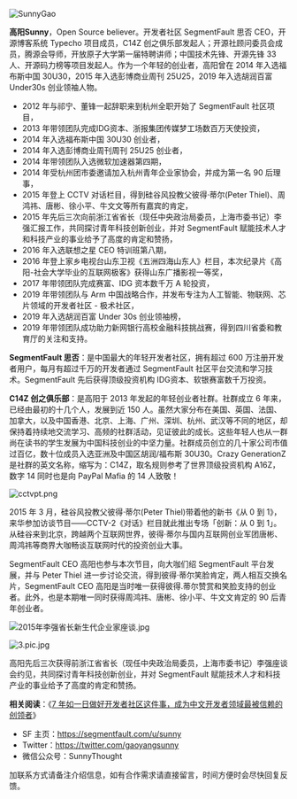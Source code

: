 ![SunnyGao](https://image-static.segmentfault.com/237/643/2376439925-5db48d9777d56_fix732)

**高阳Sunny**，Open Source believer。开发者社区 SegmentFault 思否 CEO，开源博客系统 Typecho 项目成员，C14Z 创之俱乐部发起人；开源社顾问委员会成员，腾源会导师，开放原子大学第一届特聘讲师；中国技术先锋、开源先锋 33 人、开源码力榜等项目发起人。作为一个年轻的创业者，高阳曾在 2014 年入选福布斯中国 30U30，2015 年入选彭博商业周刊 25U25，2019 年入选胡润百富 Under30s 创业领袖人物。

*  2012 年与祁宁、董锋一起辞职来到杭州全职开始了 SegmentFault 社区项目，
* 2013 年带领团队完成IDG资本、浙报集团传媒梦工场数百万天使投资，
* 2014 年入选福布斯中国 30U30 创业者，
* 2014 年入选彭博商业周刊周刊 25U25 创业者，
* 2014 年带领团队入选微软加速器第四期，
* 2014 年受杭州团市委邀请加入杭州青年企业家协会，并成为第一名 90 后理事，
* 2015 年登上 CCTV 对话栏目，得到硅谷风投教父彼得·蒂尔(Peter Thiel)、周鸿祎、唐彬、徐小平、牛文文等所有嘉宾的肯定，
* 2015 年先后三次向前浙江省省长（现任中央政治局委员，上海市委书记）李强汇报工作，共同探讨青年科技创新创业，并对 SegmentFault 赋能技术人才和科技产业的事业给予了高度的肯定和赞扬，
* 2016 年入选联想之星 CEO 特训班第八期，
* 2016 年登上家乡电视台山东卫视《五洲四海山东人》栏目，本次纪录片《高阳-社会大学毕业的互联网极客》获得山东广播影视一等奖，
* 2017 年带领团队完成赛富、IDG 资本数千万 A 轮投资，
* 2019 年带领团队与 Arm 中国战略合作，并发布专注为人工智能、物联网、芯片领域的开发者社区 - 极术社区，
* 2019 年入选胡润百富 Under 30s 创业领袖榜，
* 2019 年带领团队成功助力新网银行高校金融科技挑战赛，得到四川省委和教育厅的关注和支持。

**SegmentFault 思否**：是中国最大的年轻开发者社区，拥有超过 600 万注册开发者用户，每月有超过千万的开发者通过 SegmentFault 社区平台交流和学习技术。SegmentFault 先后获得顶级投资机构 IDG资本、软银赛富数千万投资。

**C14Z 创之俱乐部**：是高阳于 2013 年发起的年轻创业者社群。社群成立 6 年来，已经由最初的十几个人，发展到近 150 人。虽然大家分布在美国、英国、法国、加拿大，以及中国香港、北京、上海、广州、深圳、杭州、武汉等不同的地区，却保持着持续地交流学习、高频的社群活动，见证彼此的成长。这些年轻人也从一群尚在读书的学生发展为中国科技创业的中坚力量。社群成员创立的几十家公司市值过百亿，数十位成员入选亚洲及中国区胡润/福布斯 30U30。Crazy GenerationZ 是社群的英文名称，缩写为：C14Z，取名规则参考了世界顶级投资机构 A16Z，数字 14 同时也是向 PayPal Mafia 的 14 人致敬！ 

![cctvpt.png](https://image-static.segmentfault.com/374/621/3746216557-5db48f51ac773_fix732)

2015 年 3 月，硅谷风投教父彼得·蒂尔(Peter Thiel)带着他的新书《从 0 到 1》，来华参加访谈节目——CCTV-2《对话》栏目就此推出专场「创新：从 0 到 1」。从硅谷来到北京，跨越两个互联网世界，彼得·蒂尔与国内互联网创业军团唐彬、周鸿祎等商界大咖畅谈互联网时代的投资创业大事。

SegmentFault CEO 高阳也参与本次节目，向大咖们绍 SegmentFault 平台发展，并与 Peter Thiel 进一步讨论交流，得到彼得·蒂尔笑脸肯定，两人相互交换名片，SegmentFault CEO 高阳是当时唯一获得彼得.蒂尔赞赏和笑脸支持的创业者。此外，也是本期唯一同时获得周鸿祎、唐彬、徐小平、牛文文肯定的 90 后青年创业者。

![2015年李强省长新生代企业家座谈.jpg](https://image-static.segmentfault.com/234/780/2347802018-5db49049f3e63_fix732)

![3.pic.jpg](https://image-static.segmentfault.com/970/539/970539583-5db49057ea41c_fix732)

高阳先后三次获得前浙江省省长（现任中央政治局委员，上海市委书记）李强座谈会约见，共同探讨青年科技创新创业，并对 SegmentFault 赋能技术人才和科技产业的事业给予了高度的肯定和赞扬。


**相关阅读**：《[7 年如一日做好开发者社区这件事，成为中文开发者领域最被信赖的创领者](https://segmentfault.com/a/1190000020786902)》

* SF 主页：https://segmentfault.com/u/sunny
* Twitter：https://twitter.com/gaoyangsunny
* 微信公众号：SunnyThought

加联系方式请备注介绍信息，如有合作需求请直接留言，时间方便时会尽快回复反馈。
